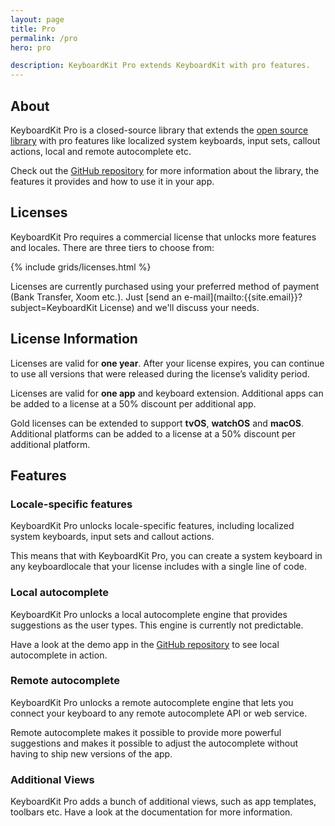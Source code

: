 ```yaml
---
layout: page
title: Pro
permalink: /pro
hero: pro

description: KeyboardKit Pro extends KeyboardKit with pro features.
---
```



## About

KeyboardKit Pro is a closed-source library that extends the [open source library](/open-source) with pro features like localized system keyboards, input sets, callout actions, local and remote autocomplete etc.

Check out the [GitHub repository]({{site.github_repo_pro}}) for more information about the library, the features it provides and how to use it in your app.


## Licenses

KeyboardKit Pro requires a commercial license that unlocks more features and locales. There are three tiers to choose from:

{% include grids/licenses.html %}

Licenses are currently purchased using your preferred method of payment (Bank Transfer, Xoom etc.). Just [send an e-mail](mailto:{{site.email}}?subject=KeyboardKit License) and we'll discuss your needs.


## License Information

Licenses are valid for **one year**. After your license expires, you can continue to use all versions that were released during the license’s validity period.

Licenses are valid for **one app** and keyboard extension. Additional apps can be added to a license at a 50% discount per additional app.

Gold licenses can be extended to support **tvOS**, **watchOS** and **macOS**. Additional platforms can be added to a license at a 50% discount per additional platform.


## Features

### Locale-specific features

KeyboardKit Pro unlocks locale-specific features, including localized system keyboards, input sets and callout actions.

This means that with KeyboardKit Pro, you can create a system keyboard in any keyboardlocale that your license includes with a single line of code.


### Local autocomplete

KeyboardKit Pro unlocks a local autocomplete engine that provides suggestions as the user types. This engine is currently not predictable.

Have a look at the demo app in the [GitHub repository]({{site.github_repo}}) to see local autocomplete in action.


### Remote autocomplete

KeyboardKit Pro unlocks a remote autocomplete engine that lets you connect your keyboard to any remote autocomplete API or web service.

Remote autocomplete makes it possible to provide more powerful suggestions and makes it possible to adjust the autocomplete without having to ship new versions of the app.


### Additional Views

KeyboardKit Pro adds a bunch of additional views, such as app templates, toolbars etc. Have a look at the documentation for more information.